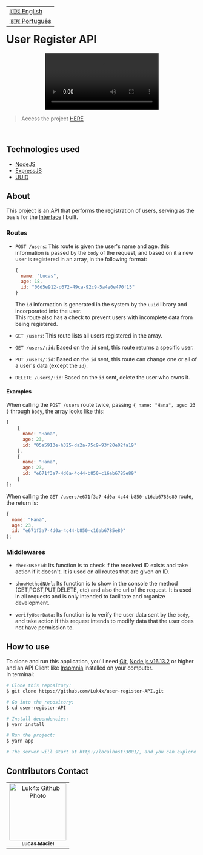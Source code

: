 <table align="right">
  <tr>
    <td>
      <a href="readme-en.md">🇺🇸 English</a>
    </td>
  </tr>
  <tr>
    <td>
      <a href="README.md">🇧🇷 Português</a>
    </td>
  </tr>
</table>
<br>

# User Register API
<p align="center">
  <video src="https://user-images.githubusercontent.com/86276393/173689507-cae47ac3-b85c-495f-8cd2-d548301d0610.mp4">
</p>

> Access the project [HERE](https://luk4x-user-register-api.herokuapp.com/users)
<br>

## Technologies used
- [NodeJS](https://nodejs.org)
- [ExpressJS](https://expressjs.com/)
- [UUID](https://www.uuidgenerator.net/)

## About
This project is an API that performs the registration of users, serving as the basis for the [Interface](https://github.com/Luk4x/user-register-interface) I built.

### Routes
-   `POST /users`: This route is given the user's name and age. this information is passed by the `body` of the request, and based on it a new user is registered in an array, in the following format:
    
    ```js
    {
      name: "Lucas",
      age: 18,
      id: "06d5e912-d672-49ca-92c9-5a4e0e470f15"
    }
    ```

    The `id` information is generated in the system by the `uuid` library and incorporated into the user.<br>
    This route also has a check to prevent users with incomplete data from being registered.
    
-   `GET /users`: This route lists all users registered in the array.

-   `GET /users/:id`: Based on the `id` sent, this route returns a specific user.

-   `PUT /users/:id`: Based on the `id` sent, this route can change one or all of a user's data (except the `id`).

-   `DELETE /users/:id`:  Based on the `id` sent, delete the user who owns it.

#### Examples
When calling the `POST /users` route twice, passing `{ name: "Hana", age: 23 }` through `body`, the array looks like this:

```js
[
    {
      name: "Hana",
      age: 23,
      id: "05a5913e-h325-da2a-75c9-93f20e02fa19"
    },
    {
      name: "Hana",
      age: 23,
      id: "e671f3a7-4d0a-4c44-b850-c16ab6785e89"
    }
];
```

When calling the `GET /users/e671f3a7-4d0a-4c44-b850-c16ab6785e89` route, the return is:

```js
{
  name: "Hana",
  age: 23,
  id: "e671f3a7-4d0a-4c44-b850-c16ab6785e89"
};
```

### Middlewares
- `checkUserId`: Its function is to check if the received ID exists and take action if it doesn't. It is used on all routes that are given an ID.

- `showMethodNUrl`: Its function is to show in the console the method (GET,POST,PUT,DELETE, etc) and also the url of the request. It is used in all requests and is only intended to facilitate and organize development.

- `verifyUserData`: Its function is to verify the user data sent by the `body`, and take action if this request intends to modify data that the user does not have permission to.

## How to use
To clone and run this application, you'll need [Git](https://git-scm.com/), [Node.js v16.13.2](https://nodejs.org/en/) or higher and an API Client like [Insomnia](https://insomnia.rest/) installed on your computer.<br>In terminal:

```bash
# Clone this repository:
$ git clone https://github.com/Luk4x/user-register-API.git

# Go into the repository:
$ cd user-register-API

# Install dependencies: 
$ yarn install

# Run the project:
$ yarn app

# The server will start at http://localhost:3001/, and you can explore it using Insomnia.
```

## Contributors Contact
<table>
  <tr>
    <td align="center">
      <a href="https://www.linkedin.com/in/lucasmacielf/">
        <img src="https://avatars.githubusercontent.com/Luk4x" width="150px;" alt="Luk4x Github Photo"/><br>
        <sub>
          <b>Lucas Maciel</b>
        </sub>
      </a>
    </td>
  </tr>
</table>
